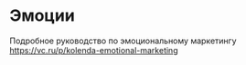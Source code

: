 # Эмоции


Подробное руководство по эмоциональному маркетингу
https://vc.ru/p/kolenda-emotional-marketing
